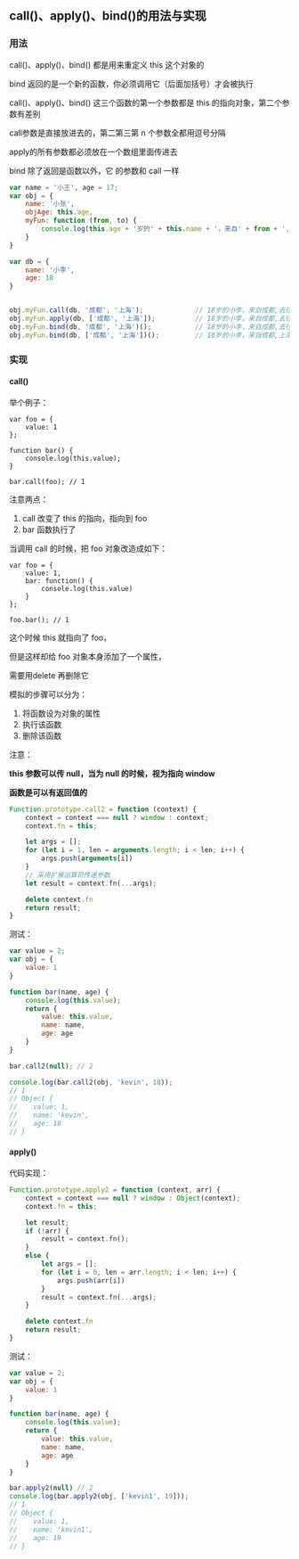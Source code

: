 ## call()、apply()、bind()的用法与实现



### 用法

call()、apply()、bind() 都是用来重定义 this 这个对象的

bind 返回的是一个新的函数，你必须调用它（后面加括号）才会被执行

call()、apply()、bind() 这三个函数的第一个参数都是 this 的指向对象，第二个参数有差别

call参数是直接放进去的，第二第三第 n 个参数全都用逗号分隔

apply的所有参数都必须放在一个数组里面传进去

bind 除了返回是函数以外，它 的参数和 call 一样

```js
var name = '小王', age = 17;
var obj = {
    name: '小张',
    objAge: this.age,
    myFun: function (from, to) { 
        console.log(this.age + '岁的' + this.name + '，来自' + from + ',去往' + to);
    }
}

var db = {
    name: '小李',
    age: 18
}


obj.myFun.call(db, '成都', '上海');             // 18岁的小李，来自成都,去往上海
obj.myFun.apply(db, ['成都', '上海']);          // 18岁的小李，来自成都,去往上海
obj.myFun.bind(db, '成都', '上海')();           // 18岁的小李，来自成都,去往上海
obj.myFun.bind(db, ['成都', '上海'])();         // 18岁的小李，来自成都,上海,去往undefined
```

### 实现

#### call()

举个例子：

```
var foo = {
    value: 1
};

function bar() {
    console.log(this.value);
}

bar.call(foo); // 1
```

注意两点：

1. call 改变了 this 的指向，指向到 foo
2. bar 函数执行了

当调用 call 的时候，把 foo 对象改造成如下：

```
var foo = {
    value: 1,
    bar: function() {
        console.log(this.value)
    }
};

foo.bar(); // 1
```

这个时候 this 就指向了 foo，

但是这样却给 foo 对象本身添加了一个属性，

需要用delete 再删除它

模拟的步骤可以分为：

1. 将函数设为对象的属性
2. 执行该函数
3. 删除该函数

注意：

**this 参数可以传 null，当为 null 的时候，视为指向 window**

**函数是可以有返回值的**

```js
Function.prototype.call2 = function (context) {
    context = context === null ? window : context;
    context.fn = this;

    let args = [];
    for (let i = 1, len = arguments.length; i < len; i++) {
        args.push(arguments[i])
    }
    // 采用扩展运算符传递参数
    let result = context.fn(...args);

    delete context.fn
    return result;
}

```

测试：

```js
var value = 2;
var obj = {
    value: 1
}

function bar(name, age) {
    console.log(this.value);
    return {
        value: this.value,
        name: name,
        age: age
    }
}

bar.call2(null); // 2

console.log(bar.call2(obj, 'kevin', 18));
// 1
// Object {
//    value: 1,
//    name: 'kevin',
//    age: 18
// }
```

#### apply()

代码实现：

```js
Function.prototype.apply2 = function (context, arr) {
    context = context === null ? window : Object(context);
    context.fn = this;

    let result;
    if (!arr) {
        result = context.fn();
    }
    else {
        let args = [];
        for (let i = 0, len = arr.length; i < len; i++) {
            args.push(arr[i])
        }
        result = context.fn(...args);
    }

    delete context.fn
    return result;
}
```

测试：

```js
var value = 2;
var obj = {
    value: 1
}

function bar(name, age) {
    console.log(this.value);
    return {
        value: this.value,
        name: name,
        age: age
    }
}

bar.apply2(null) // 2
console.log(bar.apply2(obj, ['kevin1', 19]));
// 1
// Object {
//    value: 1,
//    name: 'kevin1',
//    age: 19
// }
```





